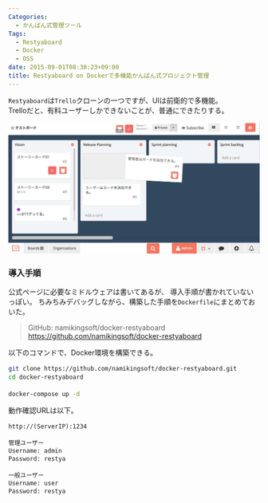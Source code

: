 ```yaml
---
Categories:
  - かんばん式管理ツール
Tags:
  - Restyaboard
  - Docker
  - OSS
date: 2015-09-01T08:30:23+09:00
title: Restyaboard on Dockerで多機能かんばん式プロジェクト管理
---
```


`Restyaboard`は`Trello`クローンの一つですが、UIは前衛的で多機能。  
Trelloだと、有料ユーザーしかできないことが、普通にできたりする。

![Restyaboard ScreenShot](/images/post/2015/09/docker-restyaboard/restyaboard01.jpg)


### 導入手順

公式ページに必要なミドルウェアは書いてあるが、
導入手順が書かれていないっぽい。
ちみちみデバッグしながら、構築した手順を`Dockerfile`にまとめておいた。

> GitHub: namikingsoft/docker-restyaboard
> https://github.com/namikingsoft/docker-restyaboard

以下のコマンドで、Docker環境を構築できる。

```bash
git clone https://github.com/namikingsoft/docker-restyaboard.git
cd docker-restyaboard

docker-compose up -d
```

動作確認URLは以下。

```
http://(ServerIP):1234

管理ユーザー
Username: admin
Password: restya

一般ユーザー
Username: user
Password: restya
```
